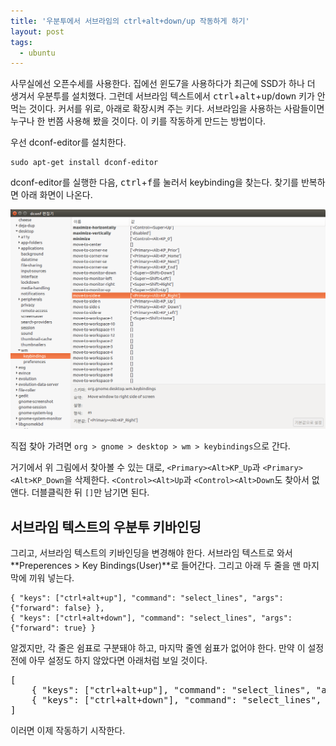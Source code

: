 ```yaml
---
title: '우분투에서 서브라임의 ctrl+alt+down/up 작동하게 하기'
layout: post
tags:
  - ubuntu
---
```


사무실에선 오픈수세를 사용한다. 집에선 윈도7을 사용하다가 최근에 SSD가 하나 더 생겨서 우분투를 설치했다. 그런데 서브라임 텍스트에서 <kbd>ctrl</kbd>+<kbd>alt</kbd>+<kbd>up</kbd>/<kbd>down</kbd> 키가 안 먹는 것이다. 커서를 위로, 아래로 확장시켜 주는 키다. 서브라임을 사용하는 사람들이면 누구나 한 번쯤 사용해 봤을 것이다. 이 키를 작동하게 만드는 방법이다.

우선 dconf-editor를 설치한다.

    sudo apt-get install dconf-editor

dconf-editor를 실행한 다음, <kbd>ctrl</kbd>+<kbd>f</kbd>를 눌러서 keybinding을 찾는다. 찾기를 반복하면 아래 화면이 나온다.

![](/uploads/2016-05-21/add-previous-line.png)

직접 찾아 가려면 `org > gnome > desktop > wm > keybindings`으로 간다.

거기에서 위 그림에서 찾아볼 수 있는 대로, `<Primary><Alt>KP_Up`과 `<Primary><Alt>KP_Down`을 삭제한다. `<Control><Alt>Up`과 `<Control><Alt>Down`도 찾아서 없앤다. 더블클릭한 뒤 `[]`만 남기면 된다.

## 서브라임 텍스트의 우분투 키바인딩

그리고, 서브라임 텍스트의 키바인딩을 변경해야 한다. 서브라임 텍스트로 와서 **Preperences > Key Bindings(User)**로 들어간다. 그리고 아래 두 줄을 맨 마지막에 끼워 넣는다.

    { "keys": ["ctrl+alt+up"], "command": "select_lines", "args": {"forward": false} },
    { "keys": ["ctrl+alt+down"], "command": "select_lines", "args": {"forward": true} }

알겠지만, 각 줄은 쉼표로 구분돼야 하고, 마지막 줄엔 쉼표가 없어야 한다. 만약 이 설정 전에 아무 설정도 하지 않았다면 아래처럼 보일 것이다.

<pre>
[
    { "keys": ["ctrl+alt+up"], "command": "select_lines", "args": {"forward": false} },
    { "keys": ["ctrl+alt+down"], "command": "select_lines", "args": {"forward": true} }
]
</pre>

이러면 이제 작동하기 시작한다.
	  
	  


